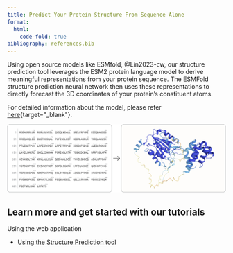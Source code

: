 ```yaml
---
title: Predict Your Protein Structure From Sequence Alone
format:
  html:
    code-fold: true
bibliography: references.bib
---
```

Using open source models like ESMfold, @Lin2023-cw, our structure prediction tool leverages the ESM2 protein language model to derive meaningful representations from your protein sequence. The ESMFold structure prediction neural network then uses these representations to directly forecast the 3D coordinates of your protein’s constituent atoms.

For detailed information about the model, please refer [here](https://www.science.org/doi/10.1126/science.ade2574){target="_blank"}.

![](./img/sequence-to-structure.png)

## Learn more and get started with our tutorials

Using the web application

* [Using the Structure Prediction tool](./using-structure-prediction.md)
